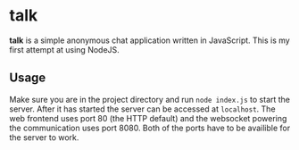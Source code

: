 # talk
**talk** is a simple anonymous chat application written in JavaScript. This is my first attempt at using NodeJS.

## Usage
Make sure you are in the project directory and run `node index.js` to start the server. After it has started
the server can be accessed at `localhost`. The web frontend uses port 80 (the HTTP default) and the websocket
powering the communication uses port 8080. Both of the ports have to be availible for the server to work.
